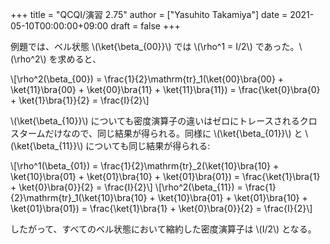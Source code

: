 +++
title = "QCQI/演習 2.75"
author = ["Yasuhito Takamiya"]
date = 2021-05-10T00:00:00+09:00
draft = false
+++

例題では、ベル状態 \\(\ket{\beta\_{00}}\\) では \\(\rho^1 = I/2\\) であった。\\(\rho^2\\) を求めると、

\\[\rho^2(\beta\_{00}) = \frac{1}{2}\mathrm{tr}\_1(\ket{00}\bra{00} + \ket{11}\bra{00} + \ket{00}\bra{11} + \ket{11}\bra{11}) = \frac{\ket{0}\bra{0} + \ket{1}\bra{1}}{2} = \frac{I}{2}\\]

\\(\ket{\beta\_{10}}\\) についても密度演算子の違いはゼロにトレースされるクロスタームだけなので、同じ結果が得られる。同様に \\(\ket{\beta\_{01}}\\) と \\(\ket{\beta\_{11}}\\) についても同じ結果が得られる:

\\[\rho^1(\beta\_{01}) = \frac{1}{2}\mathrm{tr}\_2(\ket{10}\bra{10} + \ket{10}\bra{01} + \ket{01}\bra{10} + \ket{01}\bra{01}) = \frac{\ket{1}\bra{1} + \ket{0}\bra{0}}{2} = \frac{I}{2}\\]
\\[\rho^2(\beta\_{11}) = \frac{1}{2}\mathrm{tr}\_1(\ket{10}\bra{10} + \ket{10}\bra{01} + \ket{01}\bra{10} + \ket{01}\bra{01}) = \frac{\ket{1}\bra{1} + \ket{0}\bra{0}}{2} = \frac{I}{2}\\]

したがって、すべてのベル状態において縮約した密度演算子は \\(I/2\\) となる。
